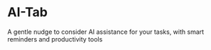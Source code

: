 # AI-Tab
A gentle nudge to consider AI assistance for your tasks, with smart reminders and productivity tools
